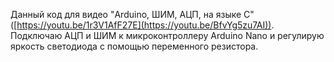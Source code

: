Данный код для видео "Arduino, ШИМ, АЦП, на языке C" ([https://youtu.be/1r3V1AfF27E](https://youtu.be/BfvYg5zu7AI)). 
Подключаю АЦП и ШИМ к микроконтроллеру Arduino Nano и регулирую яркость светодиода с помощью переменного резистора.
